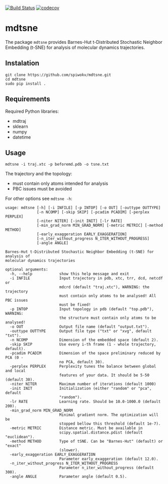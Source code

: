 [![Build Status](https://travis-ci.org/spiwokv/mdtsne.svg?branch=master)](https://travis-ci.org/spiwokv/mdtsne)
[![codecov](https://codecov.io/gh/spiwokv/mdtsne/branch/master/graph/badge.svg)](https://codecov.io/gh/spiwokv/mdtsne/)


# mdtsne

The package `mdtsne` provides Barnes-Hut t-Distributed Stochastic Neighbor Embedding (t-SNE)
for analysis of molecular dynamics trajectories.

## Instalation
```
git clone https://github.com/spiwokv/mdtsne.git
cd mdtsne
sudo pip install .
```

## Requirements
Required Python libraries:
- mdtraj
- sklearn
- numpy
- datetime

## Usage
```
mdtsne -i traj.xtc -p beforemd.pdb -o tsne.txt
```
The trajectory and the topology:
 - must contain only atoms intended for analysis
 - PBC issues must be avoided

For other options see `mdtsne -h`:
```
usage: mdtsne [-h] [-i INFILE] [-p INTOP] [-o OUT] [-outtype OUTTYPE]
              [-n NCOMP] [-skip SKIP] [-pcadim PCADIM] [-perplex PERPLEX]
              [-niter NITER] [-init INIT] [-lr RATE]
              [-min_grad_norm MIN_GRAD_NORM] [-metric METRIC] [-method METHOD]
              [-early_exaggeration EARLY_EXAGGERATION]
              [-n_iter_without_progress N_ITER_WITHOUT_PROGRESS]
              [-angle ANGLE]

Barnes-Hut t-Distributed Stochastic Neighbor Embedding (t-SNE) for analysis of
molecular dynamics trajectories

optional arguments:
  -h, --help            show this help message and exit
  -i INFILE             Input trajectory in pdb, xtc, trr, dcd, netcdf or
                        mdcrd (default "traj.xtc"), WARNING: the trajectory
                        must contain only atoms to be analysed! All PBC issues
                        must be fixed!
  -p INTOP              Input topology in pdb (default "top.pdb"), WARNING:
                        the structure must contain only atoms to be analysed!
  -o OUT                Output file name (default "output.txt").
  -outtype OUTTYPE      Output file type ("txt" or "xvg", default "txt").
  -n NCOMP              Dimension of the embedded space (default 2).
  -skip SKIP            Use every i-th frame (1 - whole trajectory, default).
  -pcadim PCADIM        Dimension of the space preliminary reduced by PCA (0 -
                        no PCA, default 30).
  -perplex PERPLEX      Perplexity tunes the balance between global and local
                        features of your data. It should be 5-50 (default 30).
  -niter NITER          Maximum number of iterations (default 1000)
  -init INIT            Initialization (either "random" or "pca", default
                        "random").
  -lr RATE              Learning rate. Should be 10.0-1000.0 (default 200).
  -min_grad_norm MIN_GRAD_NORM
                        Minimal gradient norm. The optimization will be
                        stopped bellow this threshold (default 1e-7).
  -metric METRIC        Distance metric. Must be available in
                        scipy.spatial.distance.pdist (default "euclidean").
  -method METHOD        Type of tSNE. Can be "Barnes-Hut" (default) or "exact"
                        (slower).
  -early_exaggeration EARLY_EXAGGERATION
                        Parameter early_exaggeration (default 12.0).
  -n_iter_without_progress N_ITER_WITHOUT_PROGRESS
                        Parameter n_iter_without_progress (default 300).
  -angle ANGLE          Parameter angle (default 0.5).
```

